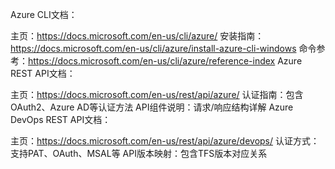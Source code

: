 Azure CLI文档：

主页：https://docs.microsoft.com/en-us/cli/azure/
安装指南：https://docs.microsoft.com/en-us/cli/azure/install-azure-cli-windows
命令参考：https://docs.microsoft.com/en-us/cli/azure/reference-index
Azure REST API文档：

主页：https://docs.microsoft.com/en-us/rest/api/azure/
认证指南：包含OAuth2、Azure AD等认证方法
API组件说明：请求/响应结构详解
Azure DevOps REST API文档：

主页：https://docs.microsoft.com/en-us/rest/api/azure/devops/
认证方式：支持PAT、OAuth、MSAL等
API版本映射：包含TFS版本对应关系